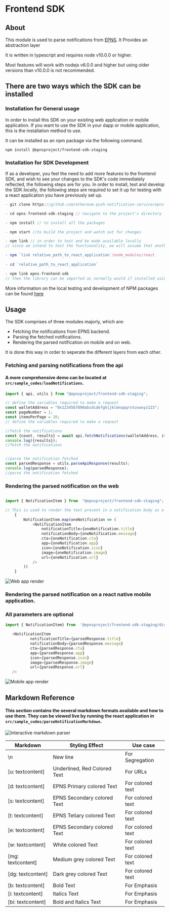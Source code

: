 
# Frontend SDK

  
  

## About

  

This module is used to parse notifications from [EPNS](http://www.epns.io/). It Provides an abstraction layer
  

It is written in typescript and requires node v10.0.0 or higher.

Most features will work with nodejs v6.0.0 and higher but using older versions than v10.0.0 is not recommended.

## There are two ways which the SDK can be installed

### Installation for General usage
In order to install this SDK on your existing web application or mobile application. If you want to use the SDK in your dapp or mobile application, this is the installation method to use.

It can be installed as an npm package via the following command.

`npm install @epnsproject/frontend-sdk-staging`
  
  
### Installation for SDK Development
If as a developer, you feel the need to add more features to the frontend SDK, and wish to see your changes to the SDK's code immediately reflected, the following steps are for you.
In order to install, test and develop the SDK *locally*, the following steps are required to set it up for testing with a react application you have previously set up. 
```javascript
- git clone https://github.com/ethereum-push-notification-service/epns-frontend-sdk-staging.git

- cd epns-frontend-sdk-staging // navigate to the project's directory

- npm install // to install all the packages

- npm start //to build the project and watch out for changes

- npm link // in order to test and be made available locally
// since we intend to test the functionality, we will assume that another react application is running which wants to leverage the components from the framework

- npm `link relative_path_to_react_application`/node_modules/react
  
- cd `relative_path_to_react_application`

- npm link epns-frontend-sdk
// then the library can be imported as normally would if installed using npm or yarn
```
More information on the local testing and development of NPM packages can be found [here]('https://blog.logrocket.com/the-complete-guide-to-publishing-a-react-package-to-npm/")

 
## Usage

  The SDK comprises of three modules majorly, which are: 
  - Fetching the notifications from EPNS backend.
  - Parsing the fetched notifications.
  - Rendering the parsed notification on mobile and on web.

It is done this way in order to seperate the different layers from each other.

### Fetching and parsing notifications from the api
#### A more comprehensive demo can be located at  `src/sample_codes/loadNotifications`.
```javascript
import { api, utils } from "@epnsproject/frontend-sdk-staging";

// define the variables required to make a request
const walletAddress = "0x1234567890abcdcdefghijklmnopqrstuvwxyz123";
const pageNumber = 1;
const itemsPerPage = 20;
// define the variables required to make a request

//fetch the notifications
const {count, results} = await api.fetchNotifications(walletAddress, itemsPerPage, pageNumber)
console.log({results});
//fetch the notifications


//parse the notification fetched
const parsedResponse = utils.parseApiResponse(results);
console.log(parsedResponse);
//parse the notification fetched

```

### Rendering the parsed notification on the web
```javascript

import { NotificationItem } from  "@epnsproject/frontend-sdk-staging";

// This is used to render the text present in a notification body as a JSX element
	{
		NotificationItem.map(oneNotification => (
			<NotificationItem
				notificationTitle={oneNotification.title}
				notificationBody={oneNotification.message}
				cta={oneNotification.cta}
				app={oneNotification.app}
				icon={oneNotification.icon}
				image={oneNotification.image}
				url={oneNotification.url}
			/>
		))
	}
 ```
 
 ![Web app render](https://res.cloudinary.com/xand6r/image/upload/v1632235676/Screenshot_2021-09-21_at_15.44.49_s6vfta.png)
 
 ### Rendering the parsed notification on a react native mobile application.
 ### All parameters are optional
 ```javascript
 import { NotificationItem} from  '@epnsproject/frontend-sdk-staging/dist/native';
 
	<NotificationItem
			notificationTitle={parsedResponse.title}
			notificationBody={parsedResponse.message}
			cta={parsedResponse.cta}
			app={parsedResponse.app}
			icon={parsedResponse.icon}
			image={parsedResponse.image}
			url={parsedResponse.url}
	/>
 ```

 ![Mobile app render](https://res.cloudinary.com/xand6r/image/upload/v1634473272/Screenshot_2021-10-17_at_13.20.49_ig1j3y.png)


## Markdown Reference

#### This section contains the several markdown formats available and how to use them. They can be viewed live by running the react application in `src/sample_codes/parseNotificationMarkdown`.

![Interactive markdown parser](https://res.cloudinary.com/xand6r/image/upload/v1632236024/Screenshot_2021-09-21_at_15.53.29_p0lptf.png)


| Markdown  | Styling Effect | Use case
|---|--|--|
| \n | New line | For Segregation
| [u: textcontent] | Underlined, Red Colored Text | For URLs
| [d: textcontent] | EPNS Primary colored Text | For colored text
| [s: textcontent] | EPNS Secondary colored Text | For colored text
| [t: textcontent] | EPNS Tetiary colored Text | For colored text
| [e: textcontent] | EPNS Secondary colored Text | For colored text
| [w: textcontent] | White colored Text | For colored text
| [mg: textcontent] | Medium grey colored Text | For colored text
| [dg: textcontent] | Dark grey colored Text | For colored text
| [b: textcontent] | Bold Text | For Emphasis
| [i: textcontent] | Italics Text | For Emphasis
| [bi: textcontent] | Bold and Italics Text | For Emphasis